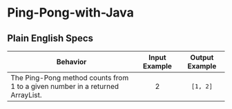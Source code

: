 # Ping-Pong-with-Java
## Plain English Specs
| Behavior | Input Example | Output Example |
| --- | :---:  | :---: |
|The Ping-Pong method counts from 1 to a given number in a returned ArrayList. | 2 | `[1, 2]` |

